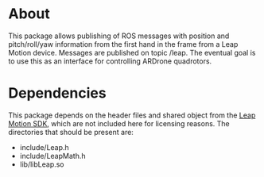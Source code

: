 # About

This package allows publishing of ROS messages with position and pitch/roll/yaw information from the first hand in the frame from a Leap Motion device. Messages are published on topic /leap. The eventual goal is to use this as an interface for controlling ARDrone quadrotors.

# Dependencies

This package depends on the header files and shared object from the [Leap Motion SDK](https://www.leapmotion.com/developers), which are not included here for licensing reasons. The directories that should be present are:

* include/Leap.h
* include/LeapMath.h
* lib/libLeap.so
